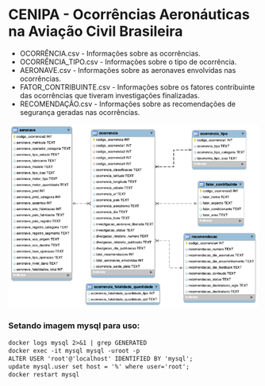 # CENIPA - Ocorrências Aeronáuticas na Aviação Civil Brasileira

- OCORRÊNCIA.csv - Informações sobre as ocorrências.
- OCORRÊNCIA_TIPO.csv - Informações sobre o tipo de ocorrência.
- AERONAVE.csv - Informações sobre as aeronaves envolvidas nas ocorrências.
- FATOR_CONTRIBUINTE.csv - Informações sobre os fatores contribuinte das ocorrências que tiveram investigações finalizadas.
- RECOMENDAÇÃO.csv - Informações sobre as recomendações de segurança geradas nas ocorrências.

![Alt text](src/main/resources/mer.png "a title")

### Setando imagem mysql para uso:

```docker run -p 3306:3306 --name=mysql -d mysql/mysql-server:8.0.21
docker logs mysql 2>&1 | grep GENERATED
docker exec -it mysql mysql -uroot -p
ALTER USER 'root'@'localhost' IDENTIFIED BY 'mysql';
update mysql.user set host = '%' where user='root';
docker restart mysql
